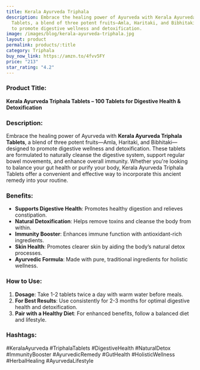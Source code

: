 ```yaml
---
title: Kerala Ayurveda Triphala
description: Embrace the healing power of Ayurveda with Kerala Ayurveda Triphala
  Tablets, a blend of three potent fruits—Amla, Haritaki, and Bibhitaki—designed
  to promote digestive wellness and detoxification.
image: /images/blog/kerala-ayurveda-triphala.jpg
layout: product
permalink: products/:title
category: Triphala
buy_now_link: https://amzn.to/4fvv5FY
price: "213"
star_rating: "4.2"
---
```

### Product Title:
**Kerala Ayurveda Triphala Tablets – 100 Tablets for Digestive Health & Detoxification**

### Description:
Embrace the healing power of Ayurveda with **Kerala Ayurveda Triphala Tablets**, a blend of three potent fruits—Amla, Haritaki, and Bibhitaki—designed to promote digestive wellness and detoxification. These tablets are formulated to naturally cleanse the digestive system, support regular bowel movements, and enhance overall immunity. Whether you're looking to balance your gut health or purify your body, Kerala Ayurveda Triphala Tablets offer a convenient and effective way to incorporate this ancient remedy into your routine.

### Benefits:
- **Supports Digestive Health**: Promotes healthy digestion and relieves constipation.
- **Natural Detoxification**: Helps remove toxins and cleanse the body from within.
- **Immunity Booster**: Enhances immune function with antioxidant-rich ingredients.
- **Skin Health**: Promotes clearer skin by aiding the body’s natural detox processes.
- **Ayurvedic Formula**: Made with pure, traditional ingredients for holistic wellness.

### How to Use:
1. **Dosage**: Take 1-2 tablets twice a day with warm water before meals.
2. **For Best Results**: Use consistently for 2-3 months for optimal digestive health and detoxification.
3. **Pair with a Healthy Diet**: For enhanced benefits, follow a balanced diet and lifestyle.

### Hashtags:
#KeralaAyurveda #TriphalaTablets #DigestiveHealth #NaturalDetox #ImmunityBooster #AyurvedicRemedy #GutHealth #HolisticWellness #HerbalHealing #AyurvedaLifestyle
